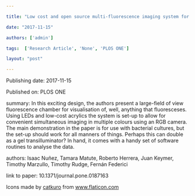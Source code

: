 ---
title: "Low cost and open source multi-fluorescence imaging system for teaching and research in biology and bioengineering"
date: "2017-11-15"
authors: ['admin']
tags:  ['Research Article', 'None', 'PLOS ONE']
layout: "post"
---
Publishing date: 2017-11-15

Published on: PLOS ONE

summary: In this exciting design, the authors present a large-field of view fluorescence chamber for visualisation of, well, anything that fluoresceses. Using LEDs and low-cost acrylics the system is set-up to allow for convenient simultaneous imaging in multiple colours using an RGB camera. The main demonstration in the paper is for use with bacterial cultures, but the set-up should work for all manners of things. Perhaps this can double as a gel transilluminator? In hand, it comes with a handy set of software routines to analyse the data.

authors: Isaac Nuñez, Tamara Matute, Roberto Herrera, Juan Keymer, Timothy Marzullo, Timothy Rudge, Fernán Federici

link to paper: 10.1371/journal.pone.0187163

Icons made by <a href="https://www.flaticon.com/free-icon/bookshelves_3576884" title="catkuro">catkuro</a> from <a href="https://www.flaticon.com/" title="Flaticon"> www.flaticon.com</a>